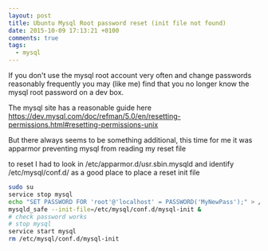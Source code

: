 ```yaml
---
layout: post
title: Ubuntu Mysql Root password reset (init file not found)
date: 2015-10-09 17:13:21 +0100
comments: true
tags:
  - mysql
---
```


If you don't use the mysql root account very often and change passwords reasonably frequently you may (like me) find that you no longer know the mysql root password on a dev box.

The mysql site has a reasonable guide here https://dev.mysql.com/doc/refman/5.0/en/resetting-permissions.html#resetting-permissions-unix

But there always seems to be something additional, this time for me it was apparmor preventing mysql from reading my reset file

to reset I had to
look in /etc/apparmor.d/usr.sbin.mysqld and identify /etc/mysql/conf.d/ as a good place to place a reset init file

```bash
sudo su
service stop mysql
echo "SET PASSWORD FOR 'root'@'localhost' = PASSWORD('MyNewPass');" > /etc/mysql/conf.d/mysql-init
mysqld_safe --init-file=/etc/mysql/conf.d/mysql-init &
# check password works
# stop mysql
service start mysql
rm /etc/mysql/conf.d/mysql-init
```
